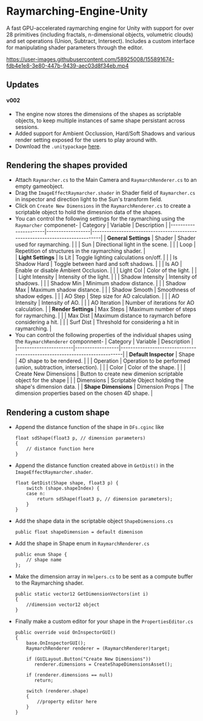 # Raymarching-Engine-Unity
A fast GPU-accelerated raymarching engine for Unity with support for over 28 primitives (including fractals, n-dimensional objects, volumetric clouds) and set operations (Union, Subtract, Intersect). Includes a custom interface for manipulating shader parameters through the editor.<br>

https://user-images.githubusercontent.com/58925008/155891674-fdb4e1e8-3e80-447b-9439-aec03d8f34eb.mp4

## Updates
#### v002
* The engine now stores the dimensions of the shapes as scriptable objects, to keep multiple instances of same shape persistant across sessions.
* Added support for Ambient Occlussion, Hard/Soft Shadows and various render setting exposed for the users to play around with.
* Download the `.unitypackage` [here](https://github.com/aniketrajnish/Raymarching-Engine-Unity/releases/tag/v002).

## Rendering the shapes provided
* Attach `Raymarcher.cs` to the Main Camera and `RaymarchRenderer.cs` to an empty gameobject.
* Drag the `ImageEffectRaymarcher.shader` in Shader field of `Raymarcher.cs` in inspector and direction light to the Sun's transform field.
* Click on `Create New Dimensions` in the `RaymarchRenderer.cs` to create a scriptable object to hold the dimesnion data of the shapes.
* You can control the following settings for the raymarching using the `Raymarcher` componenet-
  | Category             | Variable         | Description                                                                  |
  |----------------------|------------------|------------------------------------------------------------------------------|
  | **General Settings** | Shader           | Shader used for raymarching.                                                 |
  |                      | Sun              | Directional light in the scene.                                              |
  |                      | Loop             | Repetition of structures in the raymarching shader.                          |  
  | **Light Settings**   | Is Lit           | Toggle lighting calculations on/off.                                         |
  |                      | Is Shadow Hard   | Toggle between hard and soft shadows.                                        |
  |                      | Is AO            | Enable or disable Ambient Occlusion.                                         |
  |                      | Light Col        | Color of the light.                                                          |
  |                      | Light Intensity  | Intensity of the light.                                                      |
  |                      | Shadow Intensity | Intensity of shadows.                                                        |
  |                      | Shadow Min       | Minimum shadow distance.                                                     |
  |                      | Shadow Max       | Maximum shadow distance.                                                     |
  |                      | Shadow Smooth    | Smoothness of shadow edges.                                                  |
  |                      | AO Step          | Step size for AO calculation.                                                |
  |                      | AO Intensity     | Intensity of AO.                                                             |
  |                      | AO Iteration     | Number of iterations for AO calculation.                                     |
  | **Render Settings**  | Max Steps        | Maximum number of steps for raymarching.                                     |
  |                      | Max Dist         | Maximum distance to raymarch before considering a hit.                       |
  |                      | Surf Dist        | Threshold for considering a hit in raymarching.                              |
* You can control the following properties of the individual shapes using the `RaymarchRenderer` componnent-
  | Category              | Variable         | Description                                                               |
  |-----------------------|------------------|---------------------------------------------------------------------------|
  | **Default Inspector** | Shape            | 4D shape to be rendered.                                                  |
  |                       | Operation        | Operation to be performed (union, subtraction, intersection).             |
  |                       | Color            | Color of the shape.                                                       |
  |                       | Create New Dimensions | Button to create new dimenion scriptable object for the shape |
  |                       | Dimensions       | Scriptable Object holding the shape's dimension data.                     |
  | **Shape Dimensions**  | Dimension Props  | The dimension properties based on the chosen 4D shape.                    |

## Rendering a custom shape
* Append the distance function of the shape in `DFs.cginc` like
    ```
    float sdShape(float3 p, // dimension parameters)	
    {
        // distance function here
    }
    ```   
* Append the distance function created above in `GetDist()` in the `ImageEffectRaymarcher.shader`.
    ```
    float GetDist(Shape shape, float3 p) {
        switch (shape.shapeIndex) {
        case n:
            return sdShape(float3 p, // dimension parameters);
        }
    }
    ```
* Add the shape data in the scriptable object `ShapeDimensions.cs`
  ```
  public float shapeDimension = default dimenison
  ```
* Add the shape in Shape enum in `RaymarchRenderer.cs` 
    ```
    public enum Shape {
        // shape name
    };  
    ```
* Make the dimension array in `Helpers.cs` to be sent as a compute buffer to the Raymarching shader.
    ```
    public static vector12 GetDimensionVectors(int i)
    {
        //dimension vector12 object
    }
    ```
* Finally make a custom editor for your shape in the `PropertiesEditor.cs`
    ```
    public override void OnInspectorGUI()
    {
        base.OnInspectorGUI();
        RaymarchRenderer renderer = (RaymarchRenderer)target;        
         
        if (GUILayout.Button("Create New Dimensions"))
           renderer.dimensions = CreateShapeDimensionsAsset();
         
        if (renderer.dimensions == null)
           return;
    
        switch (renderer.shape)
        {
            //property editor here
        }
    }
